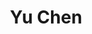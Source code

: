 ---
title: Yu Chen
role: Master Student
avatar_filename: avatar.jpg
interests:
  - Industrial Optimization
superuser: false
user_groups:
  - Master Students
--- 